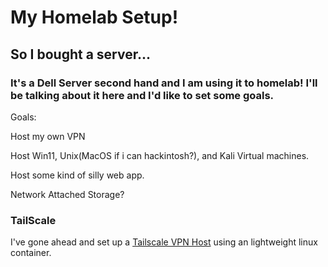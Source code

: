 <h1>My Homelab Setup!</h1>
<h2>So I bought a server...</h2>
<h3>It's a Dell Server second hand and I am using it to homelab! I'll be talking about it here and I'd like to set some goals.</h3>
<p>Goals:</p>
<p>Host my own VPN</p>
<p>Host Win11, Unix(MacOS if i can hackintosh?), and Kali Virtual machines. </p></p>
<p>Host some kind of silly web app.</p>
<p>Network Attached Storage?</p>
<h3>TailScale</h3>
<p>I've gone ahead and set up a <a href="https://tailscale.com/kb/1133/proxmox/">Tailscale VPN Host</a> using an lightweight linux container.</p>
